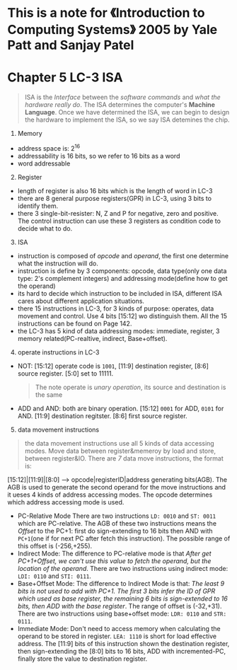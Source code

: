 # This is a note for 《Introduction to Computing Systems》 2005 by Yale Patt and Sanjay Patel

# Chapter 5 LC-3 ISA
> ISA is the *Interface* between the *software commands* and *what the hardware really do*. The ISA determines the computer's **Machine Language**. Once we have determined the ISA, we can begin to design the hardware to implement the ISA, so we say ISA detemines the chip.

1. Memory
- address space is: $2^{16}$
- addressability is 16 bits, so we refer to 16 bits as a word
- word addressable
2. Register
- length of register is also 16 bits which is the length of word in LC-3
- there are 8 general purpose registers(GPR) in LC-3, using 3 bits to identify them.
- there 3 single-bit-resister: N, Z and P for negative, zero and positive. The control instruction can use these 3 registers as condition code to decide what to do.
3. ISA
- instruction is composed of *opcode* and *operand*, the first one determine what the instruction will do. 
- instruction is define by 3 components: opcode, data type(only one data type: 2's complement integers) and addressing mode(define how to get the operand)
- its hard to decide which instruction to be included in ISA, different ISA cares about different application situations.
- there 15 instructions in LC-3, for 3 kinds of purpose: operates, data movement and control. Use 4 bits [15:12] wo distinguish them. All the 15 instructions can be found on Page 142.
- the LC-3 has 5 kind of data addressing modes: immediate, register, 3 memory related(PC-realtive, indirect, Base+offset).
4. operate instructions in LC-3
- NOT: [15:12] operate code is `1001`, [11:9] destination register, [8:6] source register. [5:0] set to 11111.
	> The note operate is *unary operation*, its source and destination is the same
- ADD and AND: both are binary operation. [15:12] `0001` for ADD, `0101` for AND. [11:9] destination regitster. [8:6] first source register. 
5. data movement instructions
> the data movement instructions use all 5 kinds of data accessing modes. Move data between register&memeroy by load and store, between register&IO. There are *7* data move instructions, the format is:

[15:12]|[11:9]|[8:0] --> opcode|registerID|address generating bits(AGB). 
The AGB is used to generate the second operand for the move instructions and it ueses 4 kinds of address accessing modes. The opcode determines which address accessing mode is used.
- PC-Relative Mode
There are two instructions `LD: 0010` and `ST: 0011` which are PC-relative. The AGB of these two instructions means the *Offset* to the PC+1: first do sign-extending to 16 bits then AND with `PC+1`(one if for next PC after fetch this instruction).
The possible range of this offset is (-256,+255).
- Indirect Mode: The difference to PC-relative mode is that *After get PC+1+Offset, we can't use this value to fetch the operand, but the location of the operand*. There are two instructions using indirect mode: `LDI: 0110` and `STI: 0111`.
- Base+Offset Mode: The difference to Indirect Mode is that: *The least 9 bits is not used to add with PC+1. The first 3 bits infer the ID of GPR which used as base register, the remaining 6 bits is sign-extended to 16 bits, then ADD with the base register*. The range of offset is (-32,+31).
There are two instructions using base+offset mode: `LDR: 0110` and `STR: 0111`.
- Immediate Mode: Don't need to access memory when calculating the operand to be stored in register. `LEA: 1110` is short for load effective address. The [11:9] bits of this instruction shown the destination register, then sign-extending the [8:0] bits to 16 bits, ADD with incremented-PC, finally store the value to destination register.



  
